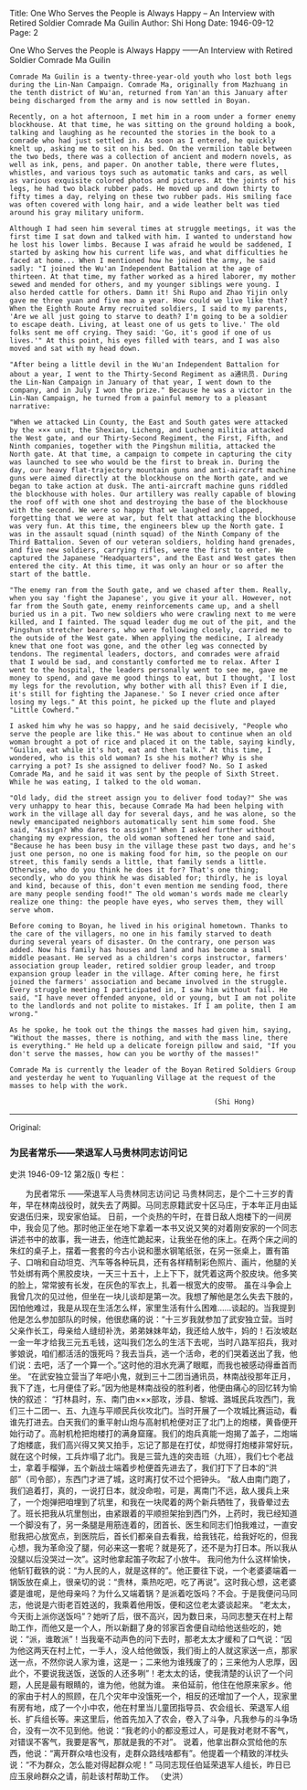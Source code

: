 Title: One Who Serves the People is Always Happy – An Interview with Retired Soldier Comrade Ma Guilin
Author: Shi Hong
Date: 1946-09-12
Page: 2

One Who Serves the People is Always Happy
    ——An Interview with Retired Soldier Comrade Ma Guilin

    Comrade Ma Guilin is a twenty-three-year-old youth who lost both legs during the Lin-Nan Campaign. Comrade Ma, originally from Mazhuang in the tenth district of Wu'an, returned from Yan'an this January after being discharged from the army and is now settled in Boyan.

    Recently, on a hot afternoon, I met him in a room under a former enemy blockhouse. At that time, he was sitting on the ground holding a book, talking and laughing as he recounted the stories in the book to a comrade who had just settled in. As soon as I entered, he quickly knelt up, asking me to sit on his bed. On the vermilion table between the two beds, there was a collection of ancient and modern novels, as well as ink, pens, and paper. On another table, there were flutes, whistles, and various toys such as automatic tanks and cars, as well as various exquisite colored photos and pictures. At the joints of his legs, he had two black rubber pads. He moved up and down thirty to fifty times a day, relying on these two rubber pads. His smiling face was often covered with long hair, and a wide leather belt was tied around his gray military uniform.

    Although I had seen him several times at struggle meetings, it was the first time I sat down and talked with him. I wanted to understand how he lost his lower limbs. Because I was afraid he would be saddened, I started by asking how his current life was, and what difficulties he faced at home... When I mentioned how he joined the army, he said sadly: "I joined the Wu'an Independent Battalion at the age of thirteen. At that time, my father worked as a hired laborer, my mother sewed and mended for others, and my younger siblings were young. I also herded cattle for others. Damn it! Shi Rupo and Zhao Yijin only gave me three yuan and five mao a year. How could we live like that? When the Eighth Route Army recruited soldiers, I said to my parents, 'Are we all just going to starve to death? I'm going to be a soldier to escape death. Living, at least one of us gets to live.' The old folks sent me off crying. They said: 'Go, it's good if one of us lives.'" At this point, his eyes filled with tears, and I was also moved and sat with my head down.

    "After being a little devil in the Wu'an Independent Battalion for about a year, I went to the Thirty-Second Regiment as a通讯员. During the Lin-Nan Campaign in January of that year, I went down to the company, and in July I won the prize." Because he was a victor in the Lin-Nan Campaign, he turned from a painful memory to a pleasant narrative:

    "When we attacked Lin County, the East and South gates were attacked by the ××× unit, the Shexian, Licheng, and Lucheng militia attacked the West gate, and our Thirty-Second Regiment, the First, Fifth, and Ninth companies, together with the Pingshun militia, attacked the North gate. At that time, a campaign to compete in capturing the city was launched to see who would be the first to break in. During the day, our heavy flat-trajectory mountain guns and anti-aircraft machine guns were aimed directly at the blockhouse on the North gate, and we began to take action at dusk. The anti-aircraft machine guns riddled the blockhouse with holes. Our artillery was really capable of blowing the roof off with one shot and destroying the base of the blockhouse with the second. We were so happy that we laughed and clapped, forgetting that we were at war, but felt that attacking the blockhouse was very fun. At this time, the engineers blew up the North gate. I was in the assault squad (ninth squad) of the Ninth Company of the Third Battalion. Seven of our veteran soldiers, holding hand grenades, and five new soldiers, carrying rifles, were the first to enter. We captured the Japanese "Headquarters", and the East and West gates then entered the city. At this time, it was only an hour or so after the start of the battle.

    "The enemy ran from the South gate, and we chased after them. Really, when you say 'fight the Japanese', you give it your all. However, not far from the South gate, enemy reinforcements came up, and a shell buried us in a pit. Two new soldiers who were crawling next to me were killed, and I fainted. The squad leader dug me out of the pit, and the Pingshun stretcher bearers, who were following closely, carried me to the outside of the West gate. When applying the medicine, I already knew that one foot was gone, and the other leg was connected by tendons. The regimental leaders, doctors, and comrades were afraid that I would be sad, and constantly comforted me to relax. After I went to the hospital, the leaders personally went to see me, gave me money to spend, and gave me good things to eat, but I thought, 'I lost my legs for the revolution, why bother with all this? Even if I die, it's still for fighting the Japanese.' So I never cried once after losing my legs." At this point, he picked up the flute and played "Little Cowherd."

    I asked him why he was so happy, and he said decisively, "People who serve the people are like this." He was about to continue when an old woman brought a pot of rice and placed it on the table, saying kindly, "Guilin, eat while it's hot, eat and then talk." At this time, I wondered, who is this old woman? Is she his mother? Why is she carrying a pot? Is she assigned to deliver food? No. So I asked Comrade Ma, and he said it was sent by the people of Sixth Street. While he was eating, I talked to the old woman.

    "Old lady, did the street assign you to deliver food today?" She was very unhappy to hear this, because Comrade Ma had been helping with work in the village all day for several days, and he was alone, so the newly emancipated neighbors automatically sent him some food. She said, "Assign? Who dares to assign!" When I asked further without changing my expression, the old woman softened her tone and said, "Because he has been busy in the village these past two days, and he's just one person, no one is making food for him, so the people on our street, this family sends a little, that family sends a little. Otherwise, who do you think he does it for? That's one thing; secondly, who do you think he was disabled for; thirdly, he is loyal and kind, because of this, don't even mention me sending food, there are many people sending food!" The old woman's words made me clearly realize one thing: the people have eyes, who serves them, they will serve whom.

    Before coming to Boyan, he lived in his original hometown. Thanks to the care of the villagers, no one in his family starved to death during several years of disaster. On the contrary, one person was added. Now his family has houses and land and has become a small middle peasant. He served as a children's corps instructor, farmers' association group leader, retired soldier group leader, and troop expansion group leader in the village. After coming here, he first joined the farmers' association and became involved in the struggle. Every struggle meeting I participated in, I saw him without fail. He said, "I have never offended anyone, old or young, but I am not polite to the landlords and not polite to mistakes. If I am polite, then I am wrong."

    As he spoke, he took out the things the masses had given him, saying, "Without the masses, there is nothing, and with the mass line, there is everything." He held up a delicate foreign pillow and said, "If you don't serve the masses, how can you be worthy of the masses!"

    Comrade Ma is currently the leader of the Boyan Retired Soldiers Group and yesterday he went to Yuquanling Village at the request of the masses to help with the work.

                                                      (Shi Hong)



<hr /> 

Original: 


### 为民者常乐——荣退军人马贵林同志访问记
史洪
1946-09-12
第2版()
专栏：

　　为民者常乐
    ——荣退军人马贵林同志访问记
    马贵林同志，是个二十三岁的青年，早在林南战役时，就失去了两脚。马同志原籍武安十区马庄，于本年正月由延安退伍归来，现安家伯延。
    日前，一个炎热的午时，在昔日敌人炮楼下的一间房中，我会见了他。那时他正坐在地下拿着一本书又说又笑的对着刚安家的一个同志讲述书中的故事，我一进去，他连忙跪起来，让我坐在他的床上。在两个床之间的朱红的桌子上，摆着一套套的今古小说和墨水钢笔纸张，在另一张桌上，置有笛子、口哨和自动坦克、汽车等各种玩具，还有各样精制彩色照片、画片，他腿的关节处绑有两个黑胶皮块，一天三十五十，上上下下，就凭着这两个胶皮块。他多笑的脸上，常常披有长发，在灰色的军衣上，扎着一根宽大的皮带。
    虽在斗争会上我曾几次的见过他，但坐在一块儿谈却是第一次。我想了解他是怎么失去下肢的，因怕他难过，我是从现在生活怎么样，家里生活有什么困难……谈起的。当我提到他是怎么参加部队的时候，他很悲痛的说：“十三岁我就参加了武安独立营。当时父亲作长工，母亲给人缝纫补洗，弟弟妹妹年幼，我还给人放牛，妈的！石汝坡赵一金一年才给我三元五毛钱，这叫我们怎么的生活下去呢，当时八路军招兵，我对爹娘说，咱们都活活的饿死吗？我去当兵，逃一个活命，老的们哭着送出了我，他们说：去吧，活了一个算一个。”这时他的泪水充满了眼眶，而我也被感动得垂首而坐。
    “在武安独立营当了年吧小鬼，就到三十二团当通讯员，林南战役那年正月，我下了连，七月便佳了彩。”因为他是林南战役的胜利者，他便由痛心的回忆转为愉快的叙述：
    “打林县时，东、南门由×××部攻，涉县、黎城、潞城民兵攻西门，我们三十二团一、五、九连与平顺民兵伙攻北门。当时开展了一个攻城比赛运动，看谁先打进去。白天我们的重平射山炮与高射机枪便对正了北门上的炮楼，黄昏便开始行动了。高射机枪把炮楼打的满身窟窿。我们的炮兵真能一炮揭了盖子，二炮端了炮楼底，我们高兴得又笑又拍手，忘记了那是在打仗，却觉得打炮楼非常好玩，就在这个时候，工兵炸塌了北门。我是三营九连的突击班（九班），我们七个老战士，拿着手榴弹，五个新战士端着步枪便首先进去了，我们打下了日本的“洪部”（司令部），东西门才进了城，这时离打仗不过个把钟头。
    “敌人由南门跑了，我们追着打，真的，一说打日本，就没命啦，可是，离南门不远，敌人援兵上来了，一个炮弹把咱埋到了坑里，和我在一块爬着的两个新兵牺牲了，我昏晕过去了。班长把我从坑里刨出，由紧跟着的平顺担架抬到西门外，上药时，我已经知道一个脚没有了，另一条腿是用筋连着的，团首长、医生和同志们怕我难过，一直安慰我把心放宽点，到医院后，首长们都亲自去看我，给我钱花，给我好吃的，但我心想，我为革命没了腿，何必来这一套呢？就是死了，还不是为打日本。所以我从没腿以后没哭过一次”。这时他拿起笛子吹起了小放牛。
    我问他为什么这样愉快，他斩钉截铁的说：“为人民的人，就是这样的”。他正要往下说，一个老婆婆端着一锅饭放在桌上，很亲切的说：“贵林，乘热吃吧，吃了再说”。这时我心想，这老婆婆是谁呢，是他母亲吗？为什么又端着锅？是派着吃饭吗？不会。于是我便问马同志，他说是六街老百姓送的，我乘着他用饭，便和这位老太婆谈起来。
    “老太太，今天街上派你送饭吗”？她听了后，很不高兴，因为数日来，马同志整天在村上帮助工作，而他又是一个人，所以新翻了身的邻家百舍便自动给他送些吃的，她说：“派，谁敢派”！当我毫不动声色的问下去时，那老太太才缓和了口气说：“因为他这两天在村上忙，一手人，没人给他做饭，我们街上的人就这家送一点，那家送一点，不然你说人家为谁，这是一；二来他为谁残废了的；三来他为人忠厚，因此个，不要说我送饭，送饭的人还多咧”！老太太的话，使我清楚的认识了一个问题，人民是最有眼睛的，谁为他，他就为谁。
    来伯延前，他住在他原来家乡。他的家由于村人的照顾，在几个灾年中没饿死一个，相反的还增加了一个人，现家里有房有地，成了一个小中农，他在村里当儿童团指导员、农会组长、荣退军人组长、扩兵组长等。来这里后，他首先加入了农会，卷入了斗争，凡我参与的斗争场合，没有一次不见到他。他说：“我老的小的都没惹过人，可是我对老财不客气，对错误不客气，我要是客气，那就是我的不对”。
    说着，他拿出群众赏给他的东西，他说：“离开群众啥也没有，走群众路线啥都有”。他提着一个精致的洋枕头说：“不为群众，怎么能对得起群众呢！”
    马同志现任伯延荣退军人组长，昨日已应玉泉岭群众之请，前赴该村帮助工作。
                                                      （史洪）
